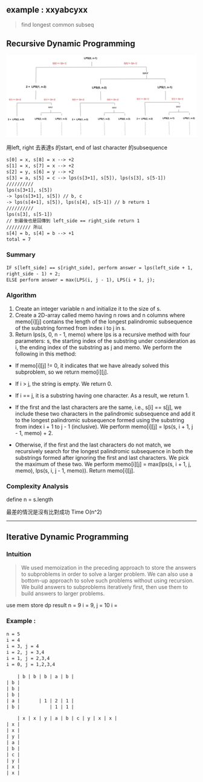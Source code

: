 ## example : xxyabcyxx
> find longest common subseq

## Recursive Dynamic Programming

![](%E6%88%AA%E5%9C%96%202023-04-15%20%E4%B8%8B%E5%8D%887.30.27.png)

用left, right 去表達s 的start, end of last character 的subsequence <br>
```
s[0] = x, s[8] = x --> +2
s[1] = x, s[7] = x --> +2
s[2] = y, s[6] = y --> +2
s[3] = a, s[5] = c --> lps(s[3+1], s[5]), lps(s[3], s[5-1])
//////////
lps(s[3+1], s[5])
-> lps(s[3+1], s[5]) // b, c
-> lps(s[4+1], s[5]), lps(s[4], s[5-1]) // b return 1
//////////
lps(s[3], s[5-1])
// 到最後也是回傳到 left_side == right_side return 1
///////// 所以
s[4] = b, s[4] = b --> +1
total = 7

```

### Summary

    IF s[left_side] == s[right_side], perform answer = lps(left_side + 1, right_side - 1) + 2;
    ELSE perform answer = max(LPS(i, j - 1), LPS(i + 1, j);

### Algorithm

1. Create an integer variable n and initialize it to the size of s.
2. Create a 2D-array called memo having n rows and n columns where memo[i][j] contains the length of the longest palindromic subsequence of the substring formed from index i to j in s.
3. Return lps(s, 0, n - 1, memo) where lps is a recursive method with four parameters: s, the starting index of the substring under consideration as i, the ending index of the substring as j and memo. We perform the following in this method:

 * If memo[i][j] != 0, it indicates that we have already solved this subproblem, so we return memo[i][j].
 
 * If i > j, the string is empty. We return 0.

 * If i == j, it is a substring having one character. As a result, we return 1.

 * If the first and the last characters are the same, i.e., s[i] == s[j], we include these two characters in the palindromic subsequence and add it to the longest palindromic subsequence formed using the substring from index i + 1 to j - 1 (inclusive). We perform memo[i][j] = lps(s, i + 1, j - 1, memo) + 2.

 * Otherwise, if the first and the last characters do not match, we recursively search for the longest palindromic subsequence in both the substrings formed after ignoring the first and last characters. We pick the maximum of these two. We perform memo[i][j] = max(lps(s, i + 1, j, memo), lps(s, i, j - 1, memo)).
Return memo[i][j].


### Complexity Analysis
define n = s.length

最差的情況是沒有比對成功
Time O(n^2)
_____

## Iterative Dynamic Programming

### Intuition
> We used memoization in the preceding approach to store the answers to subproblems in order to solve a larger problem. We can also use a bottom-up approach to solve such problems without using recursion. We build answers to subproblems iteratively first, then use them to build answers to larger problems.
>
use mem store dp result
n = 9
i = 9, j = 10
i = 

### Example : 
```
n = 5
i = 4
i = 3, j = 4
i = 2, j = 3,4
i = 1, j = 2,3,4
i = 0, j = 1,2,3,4

    | b | b | b | a | b |
| b |
| b |
| b |
| a |       | 1 | 2 | 1 |
| b |           | 1 | 1 |

```

```
    | x | x | y | a | b | c | y | x | x |
| x |
| x |
| y |
| a |
| b |
| c |
| y |
| x |
| x |

```